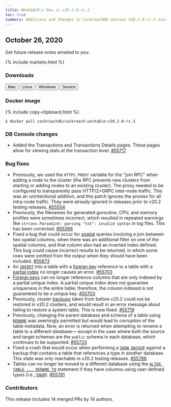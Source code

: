 ```yaml
---
title: What&#39;s New in v20.2.0-rc.3
toc: true
summary: Additions and changes in CockroachDB version v20.2.0-rc.3 since version v20.2.0-rc.2
---
```


## October 26, 2020

Get future release notes emailed to you:

{% include marketo.html %}

### Downloads

<div id="os-tabs" class="clearfix os-tabs_button-outline-primary">
    <a href="https://binaries.cockroachdb.com/cockroach-v20.2.0-rc.3.darwin-10.9-amd64.tgz"><button id="mac" data-eventcategory="mac-binary-release-notes">Mac</button></a>
    <a href="https://binaries.cockroachdb.com/cockroach-v20.2.0-rc.3.linux-amd64.tgz"><button id="linux" data-eventcategory="linux-binary-release-notes">Linux</button></a>
    <a href="https://binaries.cockroachdb.com/cockroach-v20.2.0-rc.3.windows-6.2-amd64.zip"><button id="windows" data-eventcategory="windows-binary-release-notes">Windows</button></a>
    <a href="https://binaries.cockroachdb.com/cockroach-v20.2.0-rc.3.src.tgz"><button id="source" data-eventcategory="source-release-notes">Source</button></a>
</div>

### Docker image

{% include copy-clipboard.html %}
~~~ shell
$ docker pull cockroachdb/cockroach-unstable:v20.2.0-rc.3
~~~

### DB Console changes

- Added the Transactions and Transactions Details pages. These pages allow for viewing stats at the transaction level. [#55717][#55717]

### Bug fixes

- Previously, we used the `HTTPS_PROXY` variable for the "join RPC" when adding a node to the cluster (the RPC prevents new clusters from starting or adding nodes to an existing cluster). The proxy needed to be configured to transparently pass HTTP/2+GRPC inter-node traffic. This was an unintentional addition, and this patch ignores the proxies for all intra-node traffic. They were already ignored in releases prior to v20.2 testing releases. [#55504][#55504]
- Previously, the filenames for generated goroutine, CPU, and memory profiles were sometimes incorrect, which resulted in repeated warnings like `strconv.ParseUint: parsing "txt": invalid syntax` in log files. This has been corrected. [#55366][#55366]
- Fixed a bug that could occur for [spatial](../v20.2/spatial-features.html) queries involving a join between two spatial columns, when there was an additional filter on one of the spatial columns, and that column also had an inverted index defined. This bug could cause incorrect results to be returned, in which some rows were omitted from the output when they should have been included. [#55673][#55673]
- An [`INSERT`](../v20.2/insert.html) into a table with a [foreign key](../v20.2/foreign-key.html) reference to a table with a [partial index](../v20.2/partial-indexes.html) no longer causes an error. [#55703][#55703]
- [Foreign keys](../v20.2/foreign-key.html) can no longer reference columns that are only indexed by a partial unique index. A partial unique index does not guarantee uniqueness in the entire table; therefore, the column indexed is not guaranteed to be a unique key. [#55703][#55703]
- Previously, cluster [backups](../v20.2/backup.html) taken from before v20.2 could not be restored in v20.2 clusters, and would result in an error message about failing to restore a system table. This is now fixed. [#55719][#55719]
- Previously, changing the parent database and schema of a table using [`RENAME`](../v20.2/rename-table.html) was seemingly permitted but would lead to corruption of the table metadata. Now, an error is returned when attempting to rename a table to a different database&mdash; except in the case where both the source and target schemas are the `public` schema in each database, which continues to be supported. [#55723][#55723]
- Fixed a crash that would occur when performing a [`SHOW BACKUP`](../v20.2/show-backup.html) against a backup that contains a table that references a type in another database. This state was only reachable in v20.2 testing releases. [#55786][#55786]
- Tables can no longer be moved to a different database using the [`ALTER TABLE ... RENAME TO`](../v20.2/rename-table.html) statement if they have columns using user-defined types (i.e., [`ENUM`](../v20.2/enum.html)). [#55781][#55781]

### Contributors

This release includes 14 merged PRs by 14 authors.

[#55366]: https://github.com/cockroachdb/cockroach/pull/55366
[#55504]: https://github.com/cockroachdb/cockroach/pull/55504
[#55639]: https://github.com/cockroachdb/cockroach/pull/55639
[#55673]: https://github.com/cockroachdb/cockroach/pull/55673
[#55703]: https://github.com/cockroachdb/cockroach/pull/55703
[#55717]: https://github.com/cockroachdb/cockroach/pull/55717
[#55719]: https://github.com/cockroachdb/cockroach/pull/55719
[#55723]: https://github.com/cockroachdb/cockroach/pull/55723
[#55781]: https://github.com/cockroachdb/cockroach/pull/55781
[#55786]: https://github.com/cockroachdb/cockroach/pull/55786
